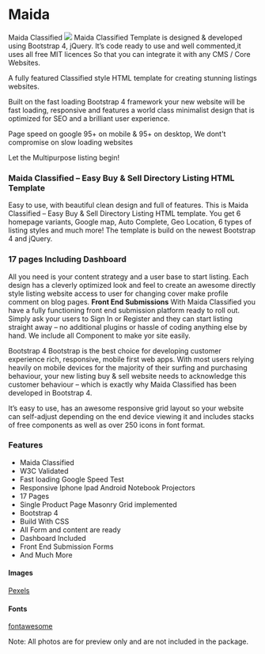 # Maida

Maida Classified
<img src="https://raw.githubusercontent.com/adnanhyder/classified-html-bootstrap/master/img/logo.png">
 Maida Classified Template is designed &amp; developed using Bootstrap 4, jQuery. It’s code ready to use and well commented,it uses all free MIT licences So that you can integrate it with any CMS / Core Websites.

  A fully featured Classified style HTML template for creating stunning listings websites.

  <p>Built on the fast loading Bootstrap 4 framework your new website will be fast loading, responsive and features a world class minimalist design that is optimized for SEO and a brilliant user experience.</p>

 <p>Page speed on google 95+ on mobile & 95+ on desktop, We dont't compromise on slow loading websites </p>


  <p>Let the Multipurpose listing begin!</p>


 <h3>Maida Classified – Easy Buy &amp; Sell Directory Listing HTML Template</h3>

  <p>Easy to use, with beautiful clean design and full of features. This is Maida Classified – Easy Buy &amp; Sell Directory Listing HTML template. You get 6 homepage variants, Google map, Auto Complete, Geo Location, 6 types of listing styles and much more! The template is build on the newest Bootstrap 4 and jQuery.</p>


  <h3>17 pages Including Dashboard</h3>
 All you need is your content strategy and a user base to start listing. Each design has a cleverly optimized look and feel to create an awesome directly style listing website access to user for changing cover make profile comment on blog pages.
 <strong>Front End Submissions</strong>
 With Maida Classified  you have a fully functioning front end submission platform ready to roll out. Simply ask your users to Sign In or Register and they can start listing straight away – no additional plugins or hassle of coding anything else by hand. We include all Component to make yor site easily.


  Bootstrap 4
  Bootstrap is the best choice for developing customer experience rich, responsive, mobile first web apps. With most users relying heavily on mobile devices for the majority of their surfing and purchasing behaviour, your new listing buy &amp; sell website needs to acknowledge this customer behaviour – which is exactly why Maida Classified has been developed in Bootstrap 4.

  <p>It’s easy to use, has an awesome responsive grid layout so your website can self-adjust depending on the end device viewing it and includes stacks of free components as well as over 250 icons in font format.</p>


  <h3 id="item-description__features">Features</h3>
  <ul>
    <li>Maida Classified</li>
    <li>W3C Validated</li>
    <li>Fast loading Google Speed Test</li>
    <li>Responsive Iphone Ipad Android Notebook Projectors</li>
    <li>17 Pages</li>
    <li>Single Product Page Masonry Grid implemented </li>
    <li>Bootstrap 4</li>
    <li>Build With CSS</li>
    <li>All Form and content are ready</li>
    <li>Dashboard Included</li>
    <li>Front End Submission Forms</li>
    <li>And Much More</li>
  </ul>

  <h4>Images</h4>
  <a href="https://www.pexels.com" rel="nofollow">Pexels</a>


 <h4>Fonts</h4>
 <a href="https://fontawesome.com/" rel="nofollow">fontawesome</a>

  <p>Note: All photos are for preview only and are not included in the package.</p>


